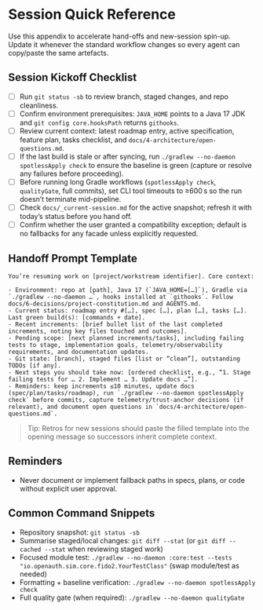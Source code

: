 # Session Quick Reference

Use this appendix to accelerate hand-offs and new-session spin-up. Update it whenever the standard workflow changes so every agent can copy/paste the same artefacts.

## Session Kickoff Checklist
- [ ] Run `git status -sb` to review branch, staged changes, and repo cleanliness.
- [ ] Confirm environment prerequisites: `JAVA_HOME` points to a Java 17 JDK and `git config core.hooksPath` returns `githooks`.
- [ ] Review current context: latest roadmap entry, active specification, feature plan, tasks checklist, and `docs/4-architecture/open-questions.md`.
- [ ] If the last build is stale or after syncing, run `./gradlew --no-daemon spotlessApply check` to ensure the baseline is green (capture or resolve any failures before proceeding).
- [ ] Before running long Gradle workflows (`spotlessApply check`, `qualityGate`, full commits), set CLI tool timeouts to ≥600 s so the run doesn’t terminate mid-pipeline.
- [ ] Check `docs/_current-session.md` for the active snapshot; refresh it with today’s status before you hand off.
- [ ] Confirm whether the user granted a compatibility exception; default is no fallbacks for any facade unless explicitly requested.

## Handoff Prompt Template
```
You’re resuming work on [project/workstream identifier]. Core context:

- Environment: repo at [path], Java 17 (`JAVA_HOME=[…]`), Gradle via `./gradlew --no-daemon …`, hooks installed at `githooks`. Follow docs/6-decisions/project-constitution.md and AGENTS.md.
- Current status: roadmap entry #[…], spec […], plan […], tasks […]. Last green build(s): [commands + date].
- Recent increments: [brief bullet list of the last completed increments, noting key files touched and outcomes].
- Pending scope: [next planned increments/tasks], including failing tests to stage, implementation goals, telemetry/observability requirements, and documentation updates.
- Git state: [branch], staged files [list or “clean”], outstanding TODOs [if any].
- Next steps you should take now: [ordered checklist, e.g., “1. Stage failing tests for … 2. Implement … 3. Update docs …”].
- Reminders: keep increments ≤10 minutes, update docs (spec/plan/tasks/roadmap), run `./gradlew --no-daemon spotlessApply check` before commits, capture telemetry/trust-anchor decisions (if relevant), and document open questions in `docs/4-architecture/open-questions.md`.
```
    
> Tip: Retros for new sessions should paste the filled template into the opening message so successors inherit complete context.

## Reminders
- Never document or implement fallback paths in specs, plans, or code without explicit user approval.

## Common Command Snippets
- Repository snapshot: `git status -sb`
- Summarise staged/local changes: `git diff --stat` (or `git diff --cached --stat` when reviewing staged work)
- Focused module test: `./gradlew --no-daemon :core:test --tests "io.openauth.sim.core.fido2.YourTestClass"` (swap module/test as needed)
- Formatting + baseline verification: `./gradlew --no-daemon spotlessApply check`
- Full quality gate (when required): `./gradlew --no-daemon qualityGate`
